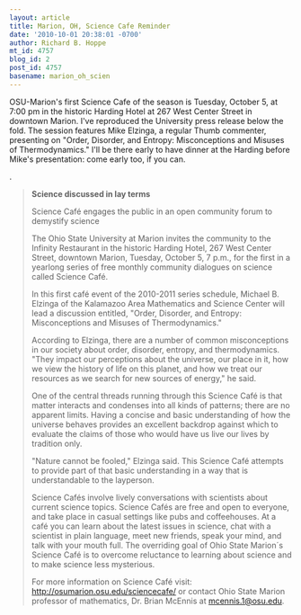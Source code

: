 ```yaml
---
layout: article
title: Marion, OH, Science Cafe Reminder
date: '2010-10-01 20:38:01 -0700'
author: Richard B. Hoppe
mt_id: 4757
blog_id: 2
post_id: 4757
basename: marion_oh_scien
---
```

OSU-Marion's first Science Cafe of the season is Tuesday, October 5, at 7:00 pm in the historic Harding Hotel at 267 West Center Street in downtown Marion.  I've reproduced the University press release below the fold.  The session features Mike Elzinga, a regular Thumb commenter, presenting on "Order, Disorder, and Entropy: Misconceptions and Misuses of Thermodynamics."  I'll be there early to have dinner at the Harding before Mike's presentation: come early too, if you can.

.

> **Science discussed in lay terms**
> 
> Science Café engages the public in an open community forum to demystify science
> 
> The Ohio State University at Marion invites the community to the Infinity Restaurant in the historic Harding Hotel, 267 West Center Street, downtown Marion, Tuesday, October 5, 7 p.m., for the first in a yearlong series of free monthly community dialogues on science called Science Café.
> 
> In this first café event of the 2010-2011 series schedule, Michael B. Elzinga of the Kalamazoo Area Mathematics and Science Center will lead a discussion entitled, "Order, Disorder, and Entropy: Misconceptions and Misuses of Thermodynamics."
> 
> According to Elzinga, there are a number of common misconceptions in our society about order, disorder, entropy, and thermodynamics.  "They impact our perceptions about the universe, our place in it, how we view the history of life on this planet, and how we treat our resources as we search for new sources of energy," he said.
> 
> One of the central threads running through this Science Café is that matter interacts and condenses into all kinds of patterns; there are no apparent limits.  Having a concise and basic understanding of how the universe behaves provides an excellent backdrop against which to evaluate the claims of those who would have us live our lives by tradition only.  
> 
> "Nature cannot be fooled," Elzinga said.  This Science Café attempts to provide part of that basic understanding in a way that is understandable to the layperson.
> 
> Science Cafés involve lively conversations with scientists about current science topics.  Science Cafés are free and open to everyone, and take place in casual settings like pubs and coffeehouses. At a café you can learn about the latest issues in science, chat with a
> scientist in plain language, meet new friends, speak your mind, and talk with your mouth full.  The overriding goal of Ohio State Marion´s Science Café is to overcome reluctance to learning about science and to make science less mysterious.
> 
> For more information on Science Café visit: http://osumarion.osu.edu/sciencecafe/  or contact Ohio State Marion professor of mathematics, Dr. Brian McEnnis at   mcennis.1@osu.edu.
